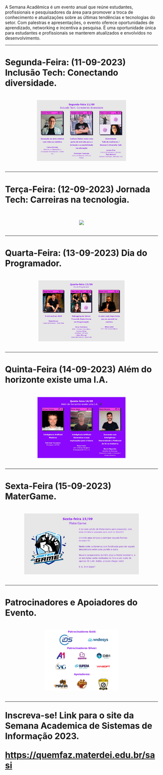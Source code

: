 A Semana Acadêmica é um evento anual que reúne estudantes, profissionais e pesquisadores da área para promover a troca de conhecimento e atualizações sobre as últimas tendências e tecnologias do setor. Com palestras e apresentações, o evento oferece oportunidades de aprendizado, networking e incentiva a pesquisa. É uma oportunidade única para estudantes e profissionais se manterem atualizados e envolvidos no desenvolvimento.

------------------------------------------------------

<h1>Segunda-Feira: (11-09-2023) Inclusão Tech: Conectando diversidade.<h1>

<div align=center>

<img height="200em" src="./img/segunda.png">

</div>

------------------------------------------------------

<h1>Terça-Feira: (12-09-2023) Jornada Tech: Carreiras na tecnologia.<h1>

<div align=center>

<img height="200em" src="./img/terça.png">

</div>

------------------------------------------------------

<h1>Quarta-Feira: (13-09-2023) Dia do Programador.<h1>

<div align=center>

<img height="200em" src="./img/quarta.png">

</div>

------------------------------------------------------

<h1>Quinta-Feira (14-09-2023) Além do horizonte existe uma I.A.<h1>

<div align=center>

<img height="200em" src="./img/quinta.png">

</div>

------------------------------------------------------

<h1>Sexta-Feira (15-09-2023) MaterGame.<h1>

<div align=center>

<img height="200em" src="./img/sexta.png">

</div>

------------------------------------------------------

<h1>Patrocinadores e Apoiadores do Evento.<h1>

<div align=center>

<img height="200em" src="./img/patrocinadores-e-apoiadores.png">

</div>

------------------------------------------------------

Inscreva-se! Link para o site da Semana Academica de Sistemas de Informação 2023.

https://quemfaz.materdei.edu.br/sasi

